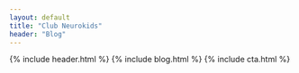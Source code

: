 ```yaml
---
layout: default
title: "Club Neurokids"
header: "Blog"
---
```


{% include header.html %}
{% include blog.html %}
{% include cta.html %}